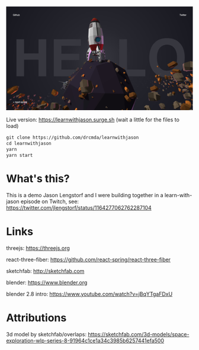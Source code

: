 ![](intro.jpg)

Live version: https://learnwithjason.surge.sh (wait a little for the files to load)

    git clone https://github.com/drcmda/learnwithjason
    cd learnwithjason
    yarn
    yarn start

# What's this?

This is a demo Jason Lengstorf and I were building together in a learn-with-jason episode on Twitch, see: https://twitter.com/jlengstorf/status/1164277062762287104

# Links

threejs: https://threejs.org

react-three-fiber: https://github.com/react-spring/react-three-fiber

sketchfab: http://sketchfab.com

blender: https://www.blender.org

blender 2.8 intro: https://www.youtube.com/watch?v=jBqYTgaFDxU


# Attributions

3d model by sketchfab/overlaps: https://sketchfab.com/3d-models/space-exploration-wlp-series-8-91964c1ce1a34c3985b6257441efa500
